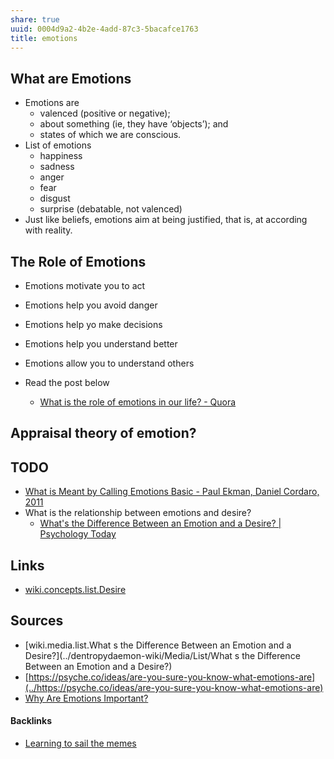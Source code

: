 ```yaml
---
share: true
uuid: 0004d9a2-4b2e-4add-87c3-5bacafce1763
title: emotions
---
```

## What are Emotions

* Emotions are
  * valenced (positive or negative);
  * about something (ie, they have ‘objects’); and
  * states of which we are conscious.
* List of emotions
  * happiness
  * sadness
  * anger
  * fear
  * disgust
  * surprise (debatable, not valenced)
* Just like beliefs, emotions aim at being justified, that is, at according with reality.

## The Role of Emotions

* Emotions motivate you to act
* Emotions help you avoid danger
* Emotions help yo make decisions
* Emotions help you understand better
* Emotions allow you to understand others

* Read the post below
  * [What is the role of emotions in our life? - Quora](https://www.quora.com/What-is-the-role-of-emotions-in-our-life)

## Appraisal theory of emotion?

## TODO

* [What is Meant by Calling Emotions Basic - Paul Ekman, Daniel Cordaro, 2011](https://journals.sagepub.com/doi/10.1177/1754073911410740)
* What is the relationship between emotions and desire?
  * [What's the Difference Between an Emotion and a Desire? | Psychology Today](https://www.psychologytoday.com/us/blog/hide-and-seek/201603/whats-the-difference-between-emotion-and-desire)


## Links

* [wiki.concepts.list.Desire](../dentropydaemon-wiki/Wiki/Concepts/List/Desire)

## Sources

* [wiki.media.list.What s the Difference Between an Emotion and a Desire?](../dentropydaemon-wiki/Media/List/What s the Difference Between an Emotion and a Desire?)
* [https://psyche.co/ideas/are-you-sure-you-know-what-emotions-are](../https://psyche.co/ideas/are-you-sure-you-know-what-emotions-are)
* [Why Are Emotions Important?](https://www.verywellmind.com/the-purpose-of-emotions-2795181)

#### Backlinks

* [Learning to sail the memes](/e3ed979d-7207-4dfa-806c-03aab973a4c9)